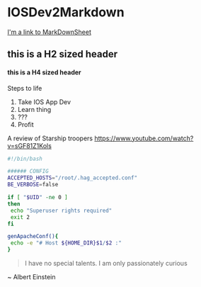 # IOSDev2Markdown
[I'm a link to MarkDownSheet](./MarkDownSheet.md)


## this is a H2 sized header
#### this is a H4 sized header


Steps to life
1. Take IOS App Dev
2. Learn thing
3. ???
4. Profit


A review of Starship troopers
<https://www.youtube.com/watch?v=sGF81Z1Kols>



```bash
#!/bin/bash

###### CONFIG
ACCEPTED_HOSTS="/root/.hag_accepted.conf"
BE_VERBOSE=false

if [ "$UID" -ne 0 ]
then
 echo "Superuser rights required"
 exit 2
fi

genApacheConf(){
 echo -e "# Host ${HOME_DIR}$1/$2 :"
}

```

> I have no special talents. I am only passionately curious

~ Albert Einstein
